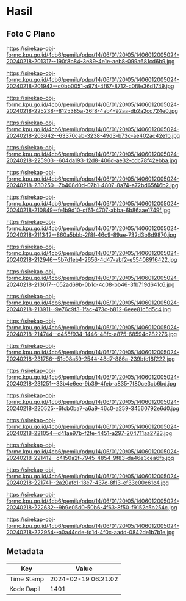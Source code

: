 # Hasil

## Foto C Plano

https://sirekap-obj-formc.kpu.go.id/4cb6/pemilu/pdpr/14/06/01/20/05/1406012005024-20240218-201317--190f8b84-3e89-4e1e-aeb8-099a681cd6b9.jpg

https://sirekap-obj-formc.kpu.go.id/4cb6/pemilu/pdpr/14/06/01/20/05/1406012005024-20240218-201943--c0bb0051-a974-4f67-8712-c0f8e36d1749.jpg

https://sirekap-obj-formc.kpu.go.id/4cb6/pemilu/pdpr/14/06/01/20/05/1406012005024-20240218-225238--8125385a-36f8-4ab4-92aa-db2a2cc724e0.jpg

https://sirekap-obj-formc.kpu.go.id/4cb6/pemilu/pdpr/14/06/01/20/05/1406012005024-20240218-203642--63370cab-3238-49d3-b73c-ae402ac42e1b.jpg

https://sirekap-obj-formc.kpu.go.id/4cb6/pemilu/pdpr/14/06/01/20/05/1406012005024-20240218-225903--604da193-12d8-406d-ae32-cdc78f42ebba.jpg

https://sirekap-obj-formc.kpu.go.id/4cb6/pemilu/pdpr/14/06/01/20/05/1406012005024-20240218-230250--7b408d0d-07b1-4807-8a74-a72bd65f46b2.jpg

https://sirekap-obj-formc.kpu.go.id/4cb6/pemilu/pdpr/14/06/01/20/05/1406012005024-20240218-210849--fe1b9d10-cf61-4707-abba-6b86aae1749f.jpg

https://sirekap-obj-formc.kpu.go.id/4cb6/pemilu/pdpr/14/06/01/20/05/1406012005024-20240218-211342--860a5bbb-2f8f-46c9-89ae-732d3b6d9870.jpg

https://sirekap-obj-formc.kpu.go.id/4cb6/pemilu/pdpr/14/06/01/20/05/1406012005024-20240218-212946--5b7d1eb4-2656-4d47-abf2-e55408916422.jpg

https://sirekap-obj-formc.kpu.go.id/4cb6/pemilu/pdpr/14/06/01/20/05/1406012005024-20240218-213617--052ad69b-0b1c-4c08-bb46-3fb719d641c6.jpg

https://sirekap-obj-formc.kpu.go.id/4cb6/pemilu/pdpr/14/06/01/20/05/1406012005024-20240218-213911--9e76c9f3-1fac-473c-b812-6eee81c5d5c4.jpg

https://sirekap-obj-formc.kpu.go.id/4cb6/pemilu/pdpr/14/06/01/20/05/1406012005024-20240218-214744--d455f934-1446-48fc-a875-68594c282276.jpg

https://sirekap-obj-formc.kpu.go.id/4cb6/pemilu/pdpr/14/06/01/20/05/1406012005024-20240218-231756--51c08a59-2544-48d7-886a-239bfe18f222.jpg

https://sirekap-obj-formc.kpu.go.id/4cb6/pemilu/pdpr/14/06/01/20/05/1406012005024-20240218-231251--33b4e6ee-9b39-4feb-a835-7f80ce3cb6bd.jpg

https://sirekap-obj-formc.kpu.go.id/4cb6/pemilu/pdpr/14/06/01/20/05/1406012005024-20240218-220525--6fcb0ba7-a6a9-46c0-a259-34560792e6d0.jpg

https://sirekap-obj-formc.kpu.go.id/4cb6/pemilu/pdpr/14/06/01/20/05/1406012005024-20240218-221054--d41ae97b-f2fe-4451-a297-204711aa2723.jpg

https://sirekap-obj-formc.kpu.go.id/4cb6/pemilu/pdpr/14/06/01/20/05/1406012005024-20240218-221412--c4150a2f-7945-4854-9f83-da46e3cea6fb.jpg

https://sirekap-obj-formc.kpu.go.id/4cb6/pemilu/pdpr/14/06/01/20/05/1406012005024-20240218-221741--2a20afc1-18e7-437c-8f13-ef33e00c61c4.jpg

https://sirekap-obj-formc.kpu.go.id/4cb6/pemilu/pdpr/14/06/01/20/05/1406012005024-20240218-222632--9b9e05d0-50b6-4f63-8f50-f9152c5b254c.jpg

https://sirekap-obj-formc.kpu.go.id/4cb6/pemilu/pdpr/14/06/01/20/05/1406012005024-20240218-222954--a0a44cde-fd1d-4f0c-aadd-0842de1b7b1e.jpg


## Metadata

| Key        | Value               |
| ---------- | ------------------- |
| Time Stamp | 2024-02-19 06:21:02 |
| Kode Dapil | 1401                |



